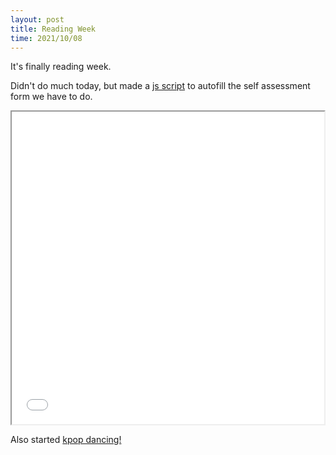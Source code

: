 ```yaml
---
layout: post
title: Reading Week
time: 2021/10/08
---
```


It's finally reading week.

Didn't do much today, but made a <a href="https://github.com/leoncyao/autofill_covid_self_assesment">js script</a> to autofill the self assessment form we have to do. 


<iframe src="{{ site.baseurl }}/public/pages/Sports#growl_practice_1.mp4" title="test" width="500px" height="500px"></iframe>

Also started <a href="{{ site.baseurl }}/public/pages/Sports#growl_practice_1.mp4" style="display:inline">kpop dancing!</a> 
